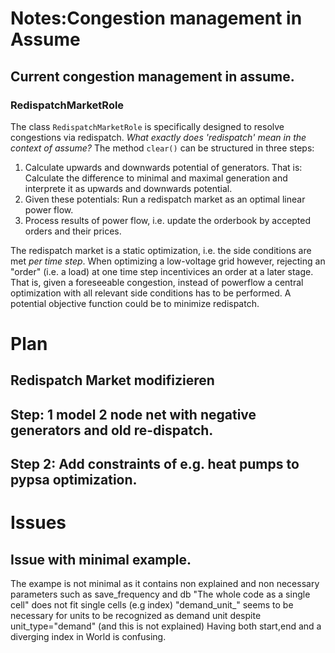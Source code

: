 # Notes:Congestion management in Assume

## Current congestion management in assume.
### RedispatchMarketRole
The class `RedispatchMarketRole` is specifically designed to resolve 
congestions via redispatch.
*What exactly does 'redispatch' mean in the context of assume?*
The method `clear()` can be structured in three steps:
1. Calculate upwards and downwards potential of generators. That 
   is: Calculate the difference to minimal and maximal generation and 
   interprete it as upwards and downwards potential.  
2. Given these potentials: Run a redispatch market as an optimal linear power 
   flow. 
3. Process results of power flow, i.e. update the orderbook by accepted 
   orders and their prices.  

The redispatch market is a static optimization, i.e. the side conditions 
are met *per time step*. When optimizing a low-voltage grid however, 
rejecting an "order" (i.e. a load) at one time step incentivices an order 
at a later stage. That is, given a foreseeable congestion, instead of 
powerflow a central optimization with all relevant side conditions has to 
be performed. A potential objective function could be to minimize redispatch.

# Plan
## Redispatch Market modifizieren
## Step: 1 model 2 node net with negative generators and old re-dispatch.
## Step 2: Add constraints of e.g. heat pumps to pypsa optimization.


# Issues
## Issue with minimal example.
The exampe is not minimal as it contains non explained and non necessary
parameters such as save_frequency and db
"The whole code as a single cell" does not fit single cells (e.g index)
"demand_unit_" seems to be necessary for units to be recognized as demand unit
despite unit_type="demand" (and this is not explained)
Having both start,end and a diverging index in World is confusing.